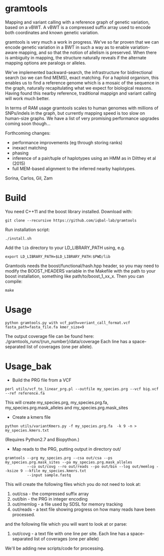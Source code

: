 # gramtools

Mapping and variant calling with a reference graph of genetic variation, based on a vBWT.
A vBWT is a compressed suffix array used to encode both coordinates and known 
genetic variation.

gramtools is very much a work in progress. We've so far proven that we can encode
genetic variation in a BWT in such a way as to enable variation-aware mapping, and so
that the notion of allelism is preserved. When there is ambiguity in mapping, the structure
naturally reveals if the alternate mapping options are paralogs or alleles.

We've implemented backward-search, the infrastructure for bidirectional search (so we can find MEMS),
exact matching. For a haploid organism, this enables us to find a reference genome which is a mosaic
of the sequence in the graph, naturally recapitulating what we expect for biological reasons. Having found 
this nearby reference, traditional mappign and variant calling will work much better.

In terms of RAM usage gramtools scales to human genomes with millions of SNPs/indels in the graph, but
currently mapping speed is too slow on human-size graphs. We have a list of very promising performance
upgrades coming soon though...

Forthcoming changes:
 - performance improvements (eg through storing ranks)
 - inexact matching
 - phasing
 - inference of a pair/tuple of haplotypes using an HMM as in Dilthey et al (2015)
 - full MEM-based alignment to the inferred nearby haplotypes.


Sorina, Carlos, Gil, Zam

# Build
You need C++11 and the boost library installed. Download with:

```
git clone --recursive https://github.com/iqbal-lab/gramtools
```

Run installation script:

```
./install.sh
```

Add the ``lib`` directory to your LD_LIBRARY_PATH using, e.g.

```
export LD_LIBRARY_PATH=$LD_LIBRARY_PATH:$PWD/lib
```

Gramtools needs the boost/functional/hash.hpp header, so you may need to modify
the BOOST_HEADERS variable in the Makefile with the path to your boost
installation, something like path/to/boost_1_xx_x. Then you can compile:

```
make
```

# Usage
```
python gramtools.py with vcf_path=veriant_call_format.vcf fasta_path=fasta_file.fa kmer_size=9
```

The output coverage file can be found here: ./gramtools_runs/{run_number}/data/coverage
Each line has a space-separated list of coverages (one per allele).

# Usage_bak

* Build the PRG file from a VCF
```
perl utils/vcf_to_linear_prg.pl --outfile my_species.prg --vcf big.vcf --ref reference.fa
```
This will create my_species.prg, my_species.prg.fa, my_species.prg.mask_alleles and my_species.prg.mask_sites

* Create a kmers file

```
python utils/variantKmers.py -f my_species.prg.fa  -k 9 -n > my_species.kmers.txt
```
(Requires Python2.7 and Biopython.)
* Map reads to the PRG, putting output in directory out/

```
gramtools --prg my_species.prg --csa out/csa --ps my_species.prg.mask_sites --pa my_species.prg.mask_alleles
          --co out/covg --ro out/reads --po out/bin --log out/memlog --ksize 9 --kfile my_species.kmers.txt 
          --input sample.fastq
```




This will create the following files which you do not need to look at:

1. out/csa - the compressed suffix array
2. out/bin - the PRG in integer encoding
3. out/memlog - a file used by SDSL for memory tracking
4. out/reads - a text file showing progress on how many reads have been processed.

and the following file which you will want to look at or parse:

1. out/covg - a text file with one line per site. Each line has a space-separated list of coverages (one per allele)


We'll be adding new scripts/code for processing.
